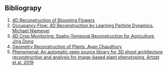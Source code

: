 ## Bibliograpy
1. [4D Reconstruction of Blooming Flowers](https://www.cs.bgu.ac.il/~asharf/Flower.pdf)
2. [Occupancy Flow: 4D Reconstruction by Learning Particle Dynamics, Michael Niemeyer](https://news.developer.nvidia.com/occupancy-flow-4d-reconstruction-by-learning-particle-dynamics/)
3. [4D Crop Monitoring: Spatio-Temporal Reconstruction for Agriculture, Jing Dong](https://homes.cs.washington.edu/~bboots/files/4DCropMonitoring.pdf)
4. [Geometry Reconstruction of Plants, Ayan Chaudhury](https://hal.archives-ouvertes.fr/hal-02414486/document)
5. [Phenomenal: An automatic open source library for 3D shoot architecture
reconstruction and analysis for image-based plant phenotyping, Artzet et al. 2019](https://www.biorxiv.org/content/10.1101/805739v1.full.pdf)
